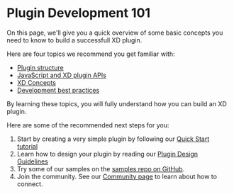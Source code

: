 # Plugin Development 101

On this page, we'll give you a quick overview of some basic concepts you need to know to build a successfull XD plugin.

Here are four topics we recommend you get familiar with:

* [Plugin structure](/reference/structure/index.md)
* [JavaScript and XD plugin APIs](/reference/javascript/index.md)
* [XD Concepts](/reference/core/index.md)
* [Development best practices](/devbestpractices/index.md)

By learning these topics, you will fully understand how you can build an XD plugin. 

Here are some of the recommended next steps for you:

1. Start by creating a very simple plugin by following our [Quick Start tutorial](/tutorials/quick-start/index.md)
1. Learn how to design your plugin by reading our [Plugin Design Guidelines](/design/index.md)
1. Try some of our samples on the [samples repo on GitHub](https://github.com/AdobeXD/Plugin-Samples).
1. Join the community. See our [Community page](/community.md) to learn about how to connect.
